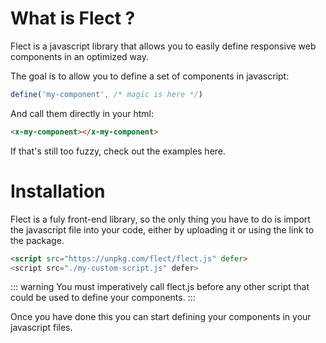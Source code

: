 # What is Flect ?

Flect is a javascript library that allows you to easily define responsive web components in an optimized way.

The goal is to allow you to define a set of components in javascript:
```js [my-components.js]
define('my-component', /* magic is here */)
```

And call them directly in your html:
```html [index.html]
<x-my-component></x-my-component>
```

If that's still too fuzzy, check out the examples here.

# Installation

Flect is a fuly front-end library, so the only thing you have to do is import the javascript file into your code, either by uploading it or using the link to the package.

```html [index.html]
<script src="https://unpkg.com/flect/flect.js" defer>
<script src="./my-custom-script.js" defer>
```

::: warning
You must imperatively call flect.js before any other script that could be used to define your components.
:::

Once you have done this you can start defining your components in your javascript files.